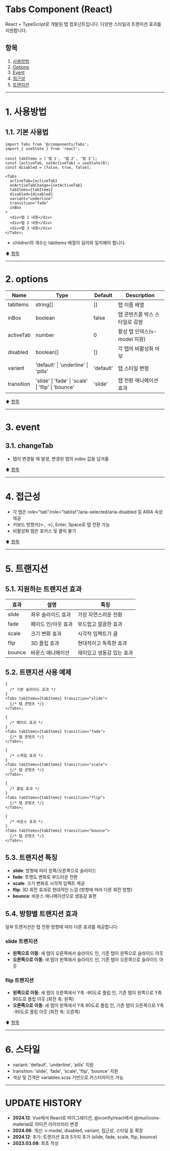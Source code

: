 # Tabs Component (React)

React + TypeScript로 개발된 탭 컴포넌트입니다. 다양한 스타일과 트랜지션 효과를 지원합니다.

## 항목

1. [사용방법](#1-사용방법)
2. [Options](#2-options)
3. [Event](#3-event)
4. [접근성](#4-접근성)
5. [트랜지션](#5-트랜지션)

---

# 1. 사용방법

## 1.1. 기본 사용법

```tsx
import Tabs from '@/components/Tabs';
import { useState } from 'react';

const tabItems = ['탭 1', '탭 2', '탭 3'];
const [activeTab, setActiveTab] = useState(0);
const disabled = [false, true, false];

<Tabs
  activeTab={activeTab}
  onActiveTabChange={setActiveTab}
  tabItems={tabItems}
  disabled={disabled}
  variant="underline"
  transition="fade"
  inBox
>
  <div>탭 1 내용</div>
  <div>탭 2 내용</div>
  <div>탭 3 내용</div>
</Tabs>;
```

- children의 개수는 tabItems 배열의 길이와 일치해야 합니다.

:arrow_up: [항목](#항목)

---

# 2. options

| Name       | Type                                               | Default   | Description                    |
| ---------- | -------------------------------------------------- | --------- | ------------------------------ |
| tabItems   | string[]                                           | []        | 탭 이름 배열                   |
| inBox      | boolean                                            | false     | 탭 콘텐츠를 박스 스타일로 감쌈 |
| activeTab  | number                                             | 0         | 활성 탭 인덱스(v-model 지원)   |
| disabled   | boolean[]                                          | []        | 각 탭의 비활성화 여부          |
| variant    | 'default' \| 'underline' \| 'pills'                | 'default' | 탭 스타일 변형                 |
| transition | 'slide' \| 'fade' \| 'scale' \| 'flip' \| 'bounce' | 'slide'   | 탭 전환 애니메이션 효과        |

:arrow_up: [항목](#항목)

---

# 3. event

## 3.1. changeTab

- 탭이 변경될 때 발생, 변경된 탭의 index 값을 넘겨줌

:arrow_up: [항목](#항목)

---

# 4. 접근성

- 각 탭은 role="tab"/role="tablist"/aria-selected/aria-disabled 등 ARIA 속성 제공
- 키보드 방향키(←, →), Enter, Space로 탭 전환 가능
- 비활성화 탭은 포커스 및 클릭 불가

:arrow_up: [항목](#항목)

---

# 5. 트랜지션

## 5.1. 지원하는 트랜지션 효과

| 효과   | 설명                | 특징                      |
| ------ | ------------------- | ------------------------- |
| slide  | 좌우 슬라이드 효과  | 가장 자연스러운 전환      |
| fade   | 페이드 인/아웃 효과 | 부드럽고 깔끔한 효과      |
| scale  | 크기 변화 효과      | 시각적 임팩트가 큼        |
| flip   | 3D 플립 효과        | 현대적이고 독특한 효과    |
| bounce | 바운스 애니메이션   | 재미있고 생동감 있는 효과 |

## 5.2. 트랜지션 사용 예제

```tsx
{
  /* 기본 슬라이드 효과 */
}
<Tabs tabItems={tabItems} transition="slide">
  {/* 탭 콘텐츠 */}
</Tabs>;

{
  /* 페이드 효과 */
}
<Tabs tabItems={tabItems} transition="fade">
  {/* 탭 콘텐츠 */}
</Tabs>;

{
  /* 스케일 효과 */
}
<Tabs tabItems={tabItems} transition="scale">
  {/* 탭 콘텐츠 */}
</Tabs>;

{
  /* 플립 효과 */
}
<Tabs tabItems={tabItems} transition="flip">
  {/* 탭 콘텐츠 */}
</Tabs>;

{
  /* 바운스 효과 */
}
<Tabs tabItems={tabItems} transition="bounce">
  {/* 탭 콘텐츠 */}
</Tabs>;
```

## 5.3. 트랜지션 특징

- **slide**: 방향에 따라 왼쪽/오른쪽으로 슬라이드
- **fade**: 투명도 변화로 부드러운 전환
- **scale**: 크기 변화로 시각적 임팩트 제공
- **flip**: 3D 회전 효과로 현대적인 느낌 (방향에 따라 다른 회전 방향)
- **bounce**: 바운스 애니메이션으로 생동감 표현

## 5.4. 방향별 트랜지션 효과

일부 트랜지션은 탭 전환 방향에 따라 다른 효과를 제공합니다:

### slide 트랜지션

- **왼쪽으로 이동**: 새 탭이 오른쪽에서 슬라이드 인, 기존 탭이 왼쪽으로 슬라이드 아웃
- **오른쪽으로 이동**: 새 탭이 왼쪽에서 슬라이드 인, 기존 탭이 오른쪽으로 슬라이드 아웃

### flip 트랜지션

- **왼쪽으로 이동**: 새 탭이 오른쪽에서 Y축 -90도로 플립 인, 기존 탭이 왼쪽으로 Y축 90도로 플립 아웃 (회전 축: 왼쪽)
- **오른쪽으로 이동**: 새 탭이 왼쪽에서 Y축 90도로 플립 인, 기존 탭이 오른쪽으로 Y축 -90도로 플립 아웃 (회전 축: 오른쪽)

:arrow_up: [항목](#항목)

---

# 6. 스타일

- variant: 'default', 'underline', 'pills' 지원
- transition: 'slide', 'fade', 'scale', 'flip', 'bounce' 지원
- 색상 및 간격은 variables.scss 기반으로 커스터마이즈 가능

---

# UPDATE HISTORY

- **2024.12**: Vue에서 React로 마이그레이션, @iconify/react에서 @mui/icons-material로 아이콘 라이브러리 변경
- **2024.06**: 개선: v-model, disabled, variant, 접근성, 스타일 등 확장
- **2024.12**: 추가: 트랜지션 효과 5가지 추가 (slide, fade, scale, flip, bounce)
- **2023.03.08**: 최초 작성
